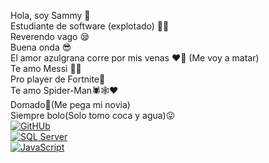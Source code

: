 Hola, soy Sammy 👋
<br>
Estudiante de software (explotado) 🐱‍👤
<br>
Reverendo vago 😪
<br>
Buena onda 😎
<br>
El amor azulgrana corre por mis venas ❤💙 (Me voy a matar)
<br>
Te amo Messi 🤍💙
<br>
Pro player de Fortnite🔫
<br>
Te amo Spider-Man🕷🕸❤
<br>
Domado👻(Me pega mi novia)
<br>
Siempre bolo(Solo tomo coca y agua)😛
<br>
[![GitHUb](https://img.shields.io/badge/GitHUb-FC6D26?style=for-the-badge&logo=GitHUb&logoColor=white&labelColor=101010)]()
<br>
[![SQL Server](https://img.shields.io/badge/SQLServer-CC2927?style=for-the-badge&logo=MicrosoftSQLServer&logoColor=white&labelColor=101010)]()
<br>
[![JavaScript](https://img.shields.io/badge/JavaScript-F7DF1E?style=for-the-badge&logo=javascript&logoColor=white&labelColor=101010)]()
